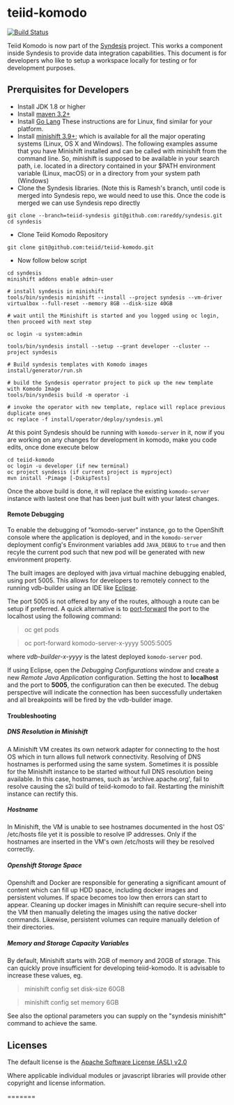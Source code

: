 teiid-komodo
============
[![Build Status](https://travis-ci.org/teiid/teiid-komodo.svg?branch=master)](https://travis-ci.org/teiid/teiid-komodo)

Teiid Komodo is now part of the [Syndesis](https://syndesis.io) project. This works a component inside Syndesis to provide data integration capabilities. This document is for developers who like to setup a workspace locally for testing or for development purposes.

## Prerquisites for Developers
- Install JDK 1.8 or higher
- Install [maven 3.2+](http://maven.apache.org/download.html)
- Install [Go Lang](https://developer.fedoraproject.org/tech/languages/go/go-installation.html) These instructions are for Linux, find similar for your platform.
- Install [minishift 3.9+](https://www.okd.io/minishift/); which is available for all the major operating systems (Linux, OS X and Windows). The following examples assume that you have Minishift installed and can be called with minishift from the command line. So, minishift is supposed to be available in your search path, i.e. located in a directory contained in your $PATH environment variable (Linux, macOS) or in a directory from your system path (Windows)
- Clone the Syndesis libraries. (Note this is Ramesh's branch, until code is merged into Syndesis repo, we would need to use this. Once the code is merged we can use Syndesis repo directly
```
git clone --branch=teiid-syndesis git@github.com:rareddy/syndesis.git
cd syndesis
```
- Clone Teiid Komodo Repository 
```
git clone git@github.com:teiid/teiid-komodo.git
```

- Now follow below script
```
cd syndesis
minishift addons enable admin-user

# install syndesis in minishift
tools/bin/syndesis minishift --install --project syndesis --vm-driver virtualbox --full-reset --memory 8GB --disk-size 40GB

# wait until the Minishift is started and you logged using oc login, then proceed with next step

oc login -u system:admin

tools/bin/syndesis install --setup --grant developer --cluster --project syndesis

# Build syndesis templates with Komodo images
install/generator/run.sh

# build the Syndesis operrator project to pick up the new template with Komodo Image
tools/bin/syndesis build -m operator -i

# invoke the operator with new template, replace will replace previous duplicate ones
oc replace -f install/operator/deploy/syndesis.yml

```

At this point Syndesis should be running with `komodo-server` in it, now if you are working on any changes for development in komodo, make you code edits, once done execute below
```
cd teiid-komodo
oc login -u developer (if new terminal)
oc project syndesis (if current project is myproject)
mvn install -Pimage [-DskipTests]
```

Once the above build is done, it will replace the existing `komodo-server` instance with lastest one that has been just built with your latest changes.


#### Remote Debugging
To enable the debugging of "komodo-server" instance, go to the OpenShift console where the application is deployed, and in the `komodo-server` deployment config's Environment variables add `JAVA_DEBUG` to `true` and then recyle the current pod such that new pod will be generated with new environment property.

The built images are deployed with java virtual machine debugging enabled, using port 5005. This allows for developers to remotely connect to the running vdb-builder using an IDE like [Eclipse](https://www.eclipse.org).

The port 5005 is not offered by any of the routes, although a route can be setup if preferred. A quick alternative is to [port-forward](https://docs.openshift.com/enterprise/3.0/dev_guide/port_forwarding.html) the port to the localhost using the following command:

> oc get pods

> oc port-forward komodo-server-x-yyyy 5005:5005

where *vdb-builder-x-yyyy* is the latest deployed `komodo-server` pod.

If using Eclipse, open the _Debugging Configurations_ window and create a new _Remote Java Application_ configuration. Setting the host to **localhost** and the port to **5005**, the configuration can then be executed. The debug perspective will indicate the connection has been successfully undertaken and all breakpoints will be fired by the vdb-builder image.

#### Troubleshooting

##### DNS Resolution in Minishift
A Minishift VM creates its own network adapter for connecting to the host OS which in turn allows full network connectivity. Resolving of DNS hostnames is performed using the same system. Sometimes it is possible for the Minishift instance to be started without full DNS resolution being available. In this case, hostnames, such as 'archive.apache.org', fail to resolve causing the s2i build of teiid-komodo to fail. Restarting the minishift instance can rectify this.

##### Hostname 
In Minishift, the VM is unable to see hostnames documented in the host OS' /etc/hosts file yet it is possible to resolve IP addresses. Only if the hostnames are inserted in the VM's own /etc/hosts will they be resolved correctly.

##### Openshift Storage Space
Openshift and Docker are responsible for generating a significant amount of content which can fill up HDD space, including docker images and persistent volumes. If space becomes too low then errors can start to appear. Cleaning up docker images in Minishift can require secure-shell into the VM then manually deleting the images using the native docker commands. Likewise, persistent volumes can require manually deletion of their directories.

##### Memory and Storage Capacity Variables
By default, Minishift starts with 2GB of memory and 20GB of storage. This can quickly prove insufficient for developing teiid-komodo. It is advisable to increase these values, eg.

> minishift config set disk-size 60GB

> minishift config set memory 6GB

See also the optional parameters you can supply on the "syndesis minishift" command to achieve the same.


Licenses
-------

The default license is the [Apache Software License (ASL) v2.0][1]

Where applicable individual modules or javascript libraries will provide other copyright and license information.

[1]: view-source:https://www.apache.org/licenses/LICENSE-2.0
=======

